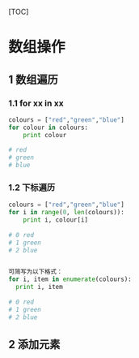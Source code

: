 [TOC]

# 数组操作

## 1 数组遍历

### 1.1 for xx in xx

```python
colours = ["red","green","blue"]
for colour in colours:
    print colour
    
# red
# green
# blue
```

### 1.2 下标遍历

```python
colours = ["red","green","blue"]
for i in range(0, len(colours)):
    print i, colour[i]
 
# 0 red
# 1 green
# 2 blue


可简写为以下格式：
for i, item in enumerate(colours):
  print i, item
  
# 0 red
# 1 green
# 2 blue
```

## 2 添加元素

